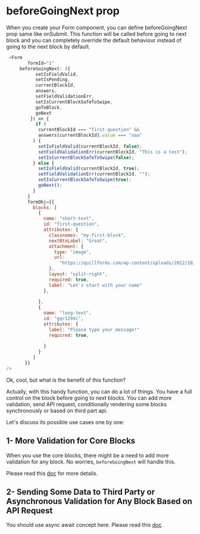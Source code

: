 # beforeGoingNext prop

When you create your Form component, you can define beforeGoingNext prop same like onSubmit.
This function will be called before going to next block and you can completely override the default behaviour instead of going to the next block by default.


``` js
 <Form
        formId="1"
	 beforeGoingNext: ({
           setIsFieldValid,
           setIsPending,
           currentBlockId,
           answers,
           setFieldValidationErr,
           setIsCurrentBlockSafeToSwipe,
           goToBlock,
           goNext
         }) => {
           if (
            currentBlockId === "first-question" &&
            answers[currentBlockId].value === "aaa"
          ) {
            setIsFieldValid(currentBlockId, false);
            setFieldValidationErr(currentBlockId, "This is a test");
            setIsCurrentBlockSafeToSwipe(false);
          } else {
            setIsFieldValid(currentBlockId, true);
            setFieldValidationErr(currentBlockId, "");
            setIsCurrentBlockSafeToSwipe(true);
            goNext();
          }
        }
        formObj={{
          blocks: [
            {
              name: "short-text",
              id: "first-question",
              attributes: {
                classnames: "my-first-block",
                nextBtnLabel: "Great",
                attachment: {
                  type: "image",
                  url:
                    "https://quillforms.com/wp-content/uploads/2022/10/ludovic-migneault-B9YbNbaemMI-unsplash_50-scaled.jpeg"
                },
                layout: "split-right",
                required: true,
                label: "Let's start with your name"
              },
              
            },
            {
              name: "long-text",
              id: "gqr1294c",
              attributes: {
                label: "Please type your message!"
                required: true,
      
              }
            }
          ]
       }}
/>
```
Ok, cool, but what is the benefit of this function?

Actually, with this handy function, you can do a lot of things. You have a full control on the block before going to next blocks.
You can add more validation, send API request, conditionally rendering some blocks synchronously or based on third part api.


Let's discuss its possible use cases one by one:

## 1- More Validation for Core Blocks

When you use the core blocks, there might be a need to add more validation for any block. No worries, `beforeGoingNext` will handle this.

Please read this [doc](./core-blocks-validation.md) for more details.

## 2- Sending Some Data to Third Party or Asynchronous Validation for Any Block Based on API Request 

You should use async await concept here.
Please read this [doc](./async-requests.md).
